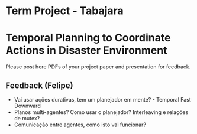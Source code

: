# Term Project - Tabajara
# Temporal Planning to Coordinate Actions in Disaster Environment
Please post here PDFs of your project paper and presentation for feedback.

## Feedback (Felipe)
- Vai usar ações durativas, tem um planejador em mente? - Temporal Fast Downward
- Planos multi-agentes?  Como usar o planejador? Interleaving e relações de mutex?
- Comunicação entre agentes, como isto vai funcionar?
